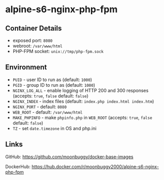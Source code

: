 # alpine-s6-nginx-php-fpm

## Container Details
*   exposed port: `8080`
*   webroot: `/var/www/html`
*   PHP-FPM socket: `unix://tmp/php-fpm.sock`

## Environment
*   `PUID`          - user ID to run as (default: `1000`)
*   `PGID`          - group ID to run as (default: `1000`)
*   `NGINX_LOG_ALL` - enable logging of HTTP 200 and 300 responses (accepts: `true`, `false` default: `false`)
*   `NGINX_INDEX`   - index files (default: `index.php index.html index.htm`)
*   `NGINX_PORT`    - default: `8080`
*   `WEB_ROOT`      - default: `/var/www/html`
*   `MAKE_PHPINFO`  - make `phpinfo.php` in `WEB_ROOT` (accepts: `true`, `false` default: `false`)
*   `TZ`            - set `date.timezone` in OS and php.ini

## Links
GitHub: <https://github.com/moonbuggy/docker-base-images>

DockerHub: <https://hub.docker.com/r/moonbuggy2000/alpine-s6-nginx-php-fpm>
